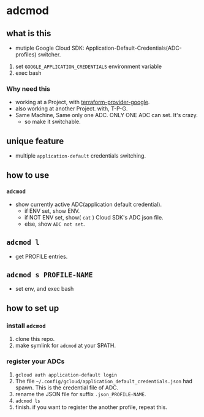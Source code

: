 # adcmod

## what is this

* mutiple Google Cloud SDK: Application-Default-Credentials(ADC-profiles) switcher.

1. set `GOOGLE_APPLICATION_CREDENTIALS`  environment variable
1. exec bash

### Why need this

* working at a Project, with [terraform-provider-google](https://www.terraform.io/docs/providers/google/).
* also working at another Project. with, T-P-G.
* Same Machine, Same only one ADC. ONLY ONE ADC can set. It's crazy.
  * so make it switchable.

## unique feature

* multiple `application-default` credentials switching.

## how to use

### `adcmod`

* show currently active ADC(application default credential).
  * if ENV set, show ENV.
  * if NOT ENV set, show( `cat` ) Cloud SDK's ADC json file.
  * else, show `ADC not set`.

## `adcmod l`

* get PROFILE entries.

## `adcmod s PROFILE-NAME`

* set env, and exec bash

## how to set up

### install `adcmod`

1. clone this repo.
1. make symlink for `adcmod` at your $PATH.

### register your ADCs

1. `gcloud auth application-default login`
1. The file `~/.config/gcloud/application_default_credentials.json` had spawn. This is the credential file of ADC.
1. rename the JSON file for suffix `.json_PROFILE-NAME`.
1. `adcmod ls`
1. finish. if you want to register the another profile, repeat this.
